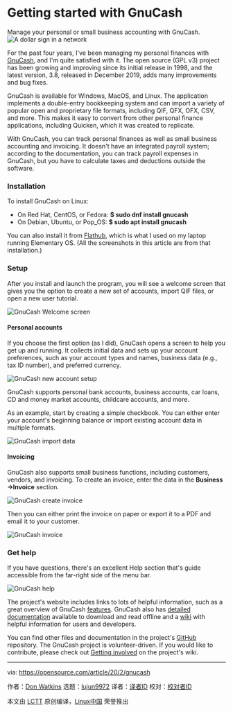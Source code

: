 [#]: collector: (lujun9972)
[#]: translator: (geekpi)
[#]: reviewer: ( )
[#]: publisher: ( )
[#]: url: ( )
[#]: subject: (Getting started with GnuCash)
[#]: via: (https://opensource.com/article/20/2/gnucash)
[#]: author: (Don Watkins https://opensource.com/users/don-watkins)

Getting started with GnuCash
======
Manage your personal or small business accounting with GnuCash.
![A dollar sign in a network][1]

For the past four years, I've been managing my personal finances with [GnuCash][2], and I'm quite satisfied with it. The open source (GPL v3) project has been growing and improving since its initial release in 1998, and the latest version, 3.8, released in December 2019, adds many improvements and bug fixes.

GnuCash is available for Windows, MacOS, and Linux. The application implements a double-entry bookkeeping system and can import a variety of popular open and proprietary file formats, including QIF, QFX, OFX, CSV, and more. This makes it easy to convert from other personal finance applications, including Quicken, which it was created to replicate.

With GnuCash, you can track personal finances as well as small business accounting and invoicing. It doesn't have an integrated payroll system; according to the documentation, you can track payroll expenses in GnuCash, but you have to calculate taxes and deductions outside the software.

### Installation

To install GnuCash on Linux:

  * On Red Hat, CentOS, or Fedora: **$ sudo dnf install gnucash**
  * On Debian, Ubuntu, or Pop_OS: **$ sudo apt install gnucash**



You can also install it from [Flathub][3], which is what I used on my laptop running Elementary OS. (All the screenshots in this article are from that installation.)

### Setup

After you install and launch the program, you will see a welcome screen that gives you the option to create a new set of accounts, import QIF files, or open a new user tutorial.

![GnuCash Welcome screen][4]

#### Personal accounts

If you choose the first option (as I did), GnuCash opens a screen to help you get up and running. It collects initial data and sets up your account preferences, such as your account types and names, business data (e.g., tax ID number), and preferred currency.

![GnuCash new account setup][5]

GnuCash supports personal bank accounts, business accounts, car loans, CD and money market accounts, childcare accounts, and more.

As an example, start by creating a simple checkbook. You can either enter your account's beginning balance or import existing account data in multiple formats.

![GnuCash import data][6]

#### Invoicing

GnuCash also supports small business functions, including customers, vendors, and invoicing. To create an invoice, enter the data in the **Business -&gt;Invoice** section.

![GnuCash create invoice][7]

Then you can either print the invoice on paper or export it to a PDF and email it to your customer.

![GnuCash invoice][8]

### Get help

If you have questions, there's an excellent Help section that's guide accessible from the far-right side of the menu bar.

![GnuCash help][9]

The project's website includes links to lots of helpful information, such as a great overview of GnuCash [features][10]. GnuCash also has [detailed documentation][11] available to download and read offline and a [wiki][12] with helpful information for users and developers.

You can find other files and documentation in the project's [GitHub][13] repository. The GnuCash project is volunteer-driven. If you would like to contribute, please check out [Getting involved][14] on the project's wiki.

--------------------------------------------------------------------------------

via: https://opensource.com/article/20/2/gnucash

作者：[Don Watkins][a]
选题：[lujun9972][b]
译者：[译者ID](https://github.com/译者ID)
校对：[校对者ID](https://github.com/校对者ID)

本文由 [LCTT](https://github.com/LCTT/TranslateProject) 原创编译，[Linux中国](https://linux.cn/) 荣誉推出

[a]: https://opensource.com/users/don-watkins
[b]: https://github.com/lujun9972
[1]: https://opensource.com/sites/default/files/styles/image-full-size/public/lead-images/osdc_whitehurst_money.png?itok=ls-SOzM0 (A dollar sign in a network)
[2]: https://www.gnucash.org/
[3]: https://flathub.org/apps/details/org.gnucash.GnuCash
[4]: https://opensource.com/sites/default/files/images/gnucash_welcome.png (GnuCash Welcome screen)
[5]: https://opensource.com/sites/default/files/uploads/gnucash_newaccountsetup.png (GnuCash new account setup)
[6]: https://opensource.com/sites/default/files/uploads/gnucash_importdata.png (GnuCash import data)
[7]: https://opensource.com/sites/default/files/uploads/gnucash_enter-invoice.png (GnuCash create invoice)
[8]: https://opensource.com/sites/default/files/uploads/gnucash_invoice.png (GnuCash invoice)
[9]: https://opensource.com/sites/default/files/uploads/gnucash_help.png (GnuCash help)
[10]: https://www.gnucash.org/features.phtml
[11]: https://www.gnucash.org/docs/v3/C/gnucash-help.pdf
[12]: https://wiki.gnucash.org/wiki/GnuCash
[13]: https://github.com/Gnucash
[14]: https://wiki.gnucash.org/wiki/GnuCash#Getting_involved_in_the_GnuCash_project
